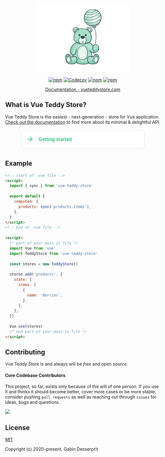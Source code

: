 <div align="center"> 
  <img alt="Vue Teddy Store"  src="assets/logo-only-300.png" height="220"> 
</div>

<p align="center">
  <a href="https://www.npmjs.com/package/vue-teddy-store"><img alt="npm" src="https://github.com/gahabeen/vue-teddy-store/workflows/tests/badge.svg"></a>
  <a href="https://www.npmjs.com/package/vue-teddy-store"><img alt="Codecov" src="https://img.shields.io/codecov/c/github/gahabeen/vue-teddy-store"></a>
  <a href="https://www.npmjs.com/package/vue-teddy-store"><img alt="npm" src="https://img.shields.io/npm/v/vue-teddy-store"></a>
  <a href="https://github.com/gahabeen/vue-teddy-store"><img alt="npm" src="https://img.shields.io/badge/License-MIT-green.svg"></a>
</p>

<div align="center"> 
  <a href="http://vueteddystore.com" target="_blank">Documentation - vueteddystore.com</a>
</div>

## What is Vue Teddy Store?

Vue Teddy Store is the easiest - next-generation - store for Vue application. <a href="http://vueteddystore.com" target="_blank">Check out the documentation</a> to find more about its minimal & delightful API.

<div align="center" class="py-5"> 
  <a href="http://vueteddystore.com" target="_blank">
    <img alt="Getting started"  src="assets/getting-started.png"> 
  </a>
</div>

## Example

```html
<!-- start of .vue file -->
<script>
  import { sync } from 'vue-teddy-store'

  export default {
    computed: {
      products: sync('products.items'),
    },
  }
</script>
<!-- End of .vue file -->

<script>
  /* part of your main.js file */
  import Vue from 'vue'
  import TeddyStore from 'vue-teddy-store'

  const stores = new TeddyStore()

  stores.add('products', {
    state: {
      items: [
        {
          name: 'Berries',
        },
      ],
    },
  })

  Vue.use(stores)
  /* end part of your main.js file */
</script>
```

## Contributing

Vue Teddy Store is and always will be _free_ and _open source_.

#### Core Codebase Contributors

This project, so far, exists only because of the will of one person. If you use it and thinks it should become better, cover more cases or be more stable, consider pushing `pull requests` as well as reaching out through `issues` for ideas, bugs and questions.

<a href="https://github.com/gahabeen/vue-teddy-store/graphs/contributors"><img src="https://contributors-img.web.app/image?repo=gahabeen/vue-teddy-store" /></a>

## License

[MIT](https://opensource.org/licenses/MIT)

Copyright (c) 2020-present, Gabin Desserprit
